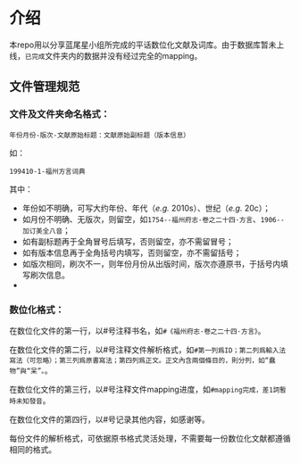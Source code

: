 # 介绍

本repo用以分享蓝尾星小组所完成的平话数位化文献及词库。由于数据库暂未上线，`已完成`文件夹内的数据并没有经过完全的mapping。

## 文件管理规范

### 文件及文件夹命名格式：

`年份月份-版次-文献原始标题：文献原始副标题（版本信息）`

如：

`199410-1-福州方言词典`

其中：

- 年份如不明确，可写大约年份、年代（*e.g.* 2010s）、世纪（*e.g.* 20c）；
- 如月份不明确、无版次，则留空，如`1754--福州府志·卷之二十四·方言`、`1906--加订美全八音`；
- 如有副标题再于全角冒号后填写，否则留空，亦不需留冒号；
- 如有版本信息再于全角括号内填写，否则留空，亦不需留括号；
- 如版次相同，刷次不一，则年份月份从出版时间，版次亦遵原书，于括号内填写刷次信息。
- 
### 数位化格式：

在数位化文件的第一行，以#号注释书名，如`#《福州府志·卷之二十四·方言》`。

在数位化文件的第二行，以#号注释文件解析格式，如`#第一列爲ID；第二列爲輸入法寫法（可忽略）；第三列爲原書寫法；第四列爲正文。正文內含兩個條目的，則分列，如“蠢物”與“呆”。`。

在数位化文件的第三行，以#号注释文件mapping进度，如`#mapping完成，差1詞暫時未知發音`。

在数位化文件的第四行，以#号记录其他内容，如感谢等。

每份文件的解析格式，可依据原书格式灵活处理，不需要每一份数位化文献都遵循相同的格式。

